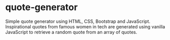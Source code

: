 # quote-generator
Simple quote generator using HTML, CSS, Bootstrap and JavaScript.
Inspirational quotes from famous women in tech are generated using vanilla JavaScript to retrieve a random quote from an array of quotes.
